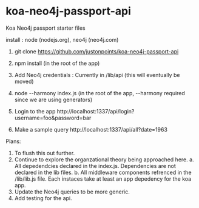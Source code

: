 # koa-neo4j-passport-api
Koa Neo4j passport starter files

install : node (nodejs.org), neo4j (neo4j.com)

1. git clone https://github.com/justonpoints/koa-neo4j-passport-api
2. npm install (in the root of the app)
3. Add Neo4j credentials : Currently in /lib/api (this will eventually be moved)
4. node --harmony index.js (in the root of the app, --harmony required since we are using generators)

5. Login to the app
http://localhost:1337/api/login?username=foo&password=bar 

6. Make a sample query
http://localhost:1337/api/all?date=1963

Plans: 

1. To flush this out further.
2. Continue to explore the organzational theory being approached here.
	a. All depedendcies declared in the index.js. Dependencies are not declared in the lib files.
	b. All middleware components refrenced in the /lib/lib.js file. Each instaces take at least an app depedency for the koa app.
3. Update the Neo4j queries to be more generic.
4. Add testing for the api.


